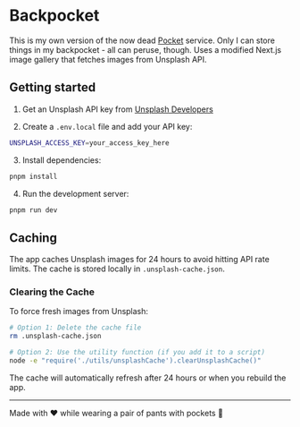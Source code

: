 # Backpocket

This is my own version of the now dead [Pocket](https://getpocket.com/farewell) service. Only I can store things in my backpocket - all can peruse, though. Uses a modified Next.js image gallery that fetches images from Unsplash API.

## Getting started

1. Get an Unsplash API key from [Unsplash Developers](https://unsplash.com/developers)

2. Create a `.env.local` file and add your API key:

```bash
UNSPLASH_ACCESS_KEY=your_access_key_here
```

3. Install dependencies:

```bash
pnpm install
```

4. Run the development server:

```bash
pnpm run dev
```

## Caching

The app caches Unsplash images for 24 hours to avoid hitting API rate limits. The cache is stored locally in `.unsplash-cache.json`.

### Clearing the Cache

To force fresh images from Unsplash:

```bash
# Option 1: Delete the cache file
rm .unsplash-cache.json

# Option 2: Use the utility function (if you add it to a script)
node -e "require('./utils/unsplashCache').clearUnsplashCache()"
```

The cache will automatically refresh after 24 hours or when you rebuild the app.

---
Made with ❤️ while wearing a pair of pants with pockets 👖
